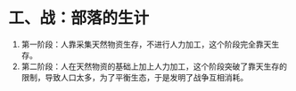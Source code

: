 # 工、战：部落的生计

1. 第一阶段：人靠采集天然物资生存，不进行人力加工，这个阶段完全靠天生存。
2. 第二阶段：人在天然物资的基础上加上人力加工，这个阶段突破了靠天生存的限制，导致人口太多，为了平衡生态，于是发明了战争互相消耗。

